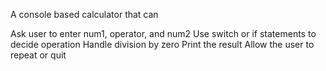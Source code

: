 A console based calculator that can

Ask user to enter num1, operator, and num2
Use switch or if statements to decide operation
Handle division by zero
Print the result
Allow the user to repeat or quit
